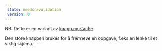 ```yaml
---
 state: needsrevalidation
 version: 0
---
```

NB: Dette er en variant av  [knapp.mustache](../../patterns/00-atomer-02-lenker-og-knapper-10-knapp/00-atomer-02-lenker-og-knapper-10-knapp.html)

Den store knappen brukes for å fremheve en oppgave, f.eks en lenke til et viktig skjema.
